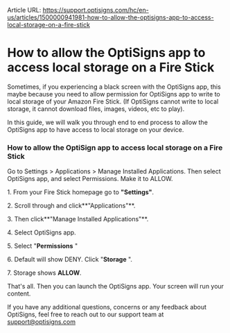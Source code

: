 Article URL: https://support.optisigns.com/hc/en-us/articles/1500000941981-how-to-allow-the-optisigns-app-to-access-local-storage-on-a-fire-stick

# How to allow the OptiSigns app to access local storage on a Fire Stick

Sometimes, if you experiencing a black screen with the OptiSigns app, this
maybe because you need to allow permission for OptiSigns app to write to local
storage of your Amazon Fire Stick. (If OptiSigns cannot write to local
storage, it cannot download files, images, videos, etc to play).

  
In this guide, we will walk you through end to end process to allow the
OptiSigns app to have access to local storage on your device.

### How to allow the OptiSign app to access local storage on a Fire Stick

Go to Settings > Applications > Manage Installed Applications. Then select
OptiSigns app, and select Permissions. Make it to ALLOW.

1\. From your Fire Stick homepage go to **"Settings"**.

2\. Scroll through and click**"Applications"**.

3\. Then click**"Manage Installed Applications"**.

4\. Select OptiSigns app.

5\. Select "**Permissions** "

6\. Default will show DENY. Click "**Storage** ".

7\. Storage shows **ALLOW**.

That's all. Then you can launch the OptiSigns app. Your screen will run your
content.

If you have any additional questions, concerns or any feedback about
OptiSigns, feel free to reach out to our support team at
[support@optisigns.com](mailto:support@optisigns.com)

